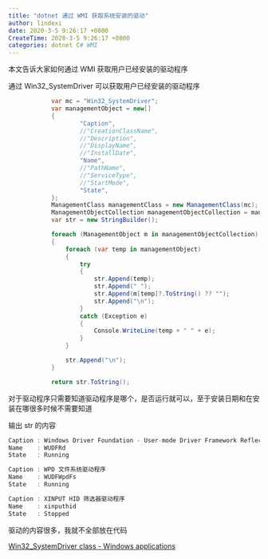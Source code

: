 ```yaml
---
title: "dotnet 通过 WMI 获取系统安装的驱动"
author: lindexi
date: 2020-3-5 9:26:17 +0800
CreateTime: 2020-3-5 9:26:17 +0800
categories: dotnet C# WMI
---
```


本文告诉大家如何通过 WMI 获取用户已经安装的驱动程序

<!--more-->



<!-- 标签：dotnet,C#,WMI -->

通过 Win32_SystemDriver 可以获取用户已经安装的驱动程序


```csharp
            var mc = "Win32_SystemDriver";
            var managementObject = new[]
            {
                    "Caption",
                    //"CreationClassName",
                    //"Description",
                    //"DisplayName",
                    //"InstallDate",
                    "Name",
                    //"PathName",
                    //"ServiceType",
                    //"StartMode",
                    "State",
            };
            ManagementClass managementClass = new ManagementClass(mc);
            ManagementObjectCollection managementObjectCollection = managementClass.GetInstances();
            var str = new StringBuilder();

            foreach (ManagementObject m in managementObjectCollection)
            {
                foreach (var temp in managementObject)
                {
                    try
                    {
                        str.Append(temp);
                        str.Append(" ");
                        str.Append(m[temp]?.ToString() ?? "");
                        str.Append("\n");
                    }
                    catch (Exception e)
                    {
                        Console.WriteLine(temp + " " + e);
                    }
                }

                str.Append("\n");
            }

            return str.ToString();
```

对于驱动程序只需要知道驱动程序是哪个，是否运行就可以，至于安装日期和在安装在哪很多时候不需要知道

输出 str 的内容

```csharp
Caption : Windows Driver Foundation - User-mode Driver Framework Reflector
Name    : WUDFRd
State   : Running

Caption : WPD 文件系统驱动程序
Name    : WUDFWpdFs
State   : Running

Caption : XINPUT HID 筛选器驱动程序
Name    : xinputhid
State   : Stopped
```

驱动的内容很多，我就不全部放在代码

[Win32_SystemDriver class - Windows applications](https://docs.microsoft.com/en-us/windows/desktop/cimwin32prov/win32-systemdriver )



